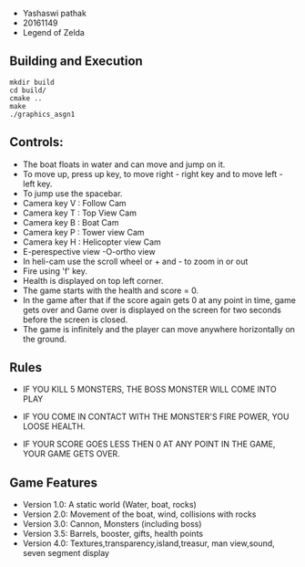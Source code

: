* Yashaswi pathak
* 20161149
* Legend of Zelda

## Building and Execution
```
mkdir build
cd build/
cmake ..
make
./graphics_asgn1
```


## Controls:
- The boat floats in water and can move and jump on it.
- To move up, press up key, to move right - right key and to move left - left key.
- To jump use the spacebar.
- Camera key V : Follow Cam
-  Camera key T : Top View Cam
-  Camera key B : Boat Cam
-  Camera key P : Tower view Cam
-  Camera key H : Helicopter view Cam
- E-perespective view
-O-ortho view	
- In heli-cam use the scroll wheel or + and - to zoom in or out
- Fire using 'f' key.
- Health is displayed on top left corner.
- The game starts with the health and score = 0.
- In the game after that if the score again gets 0 at any point in time, game gets over and Game over is displayed on the screen for two seconds before the screen is closed.
- The game is infinitely and the player can move anywhere horizontally on the ground.

## Rules

- IF YOU KILL 5 MONSTERS, THE BOSS MONSTER WILL COME INTO PLAY

- IF YOU COME IN CONTACT WITH THE MONSTER'S FIRE POWER, YOU LOOSE HEALTH.

- IF YOUR SCORE GOES LESS THEN 0 AT ANY POINT IN THE GAME, YOUR GAME GETS OVER.


## Game Features
- Version 1.0: A static world (Water, boat, rocks)
- Version 2.0: Movement of the boat, wind, collisions with rocks
- Version 3.0: Cannon, Monsters (including boss)
- Version 3.5: Barrels, booster, gifts, health points
- Version 4.0: Textures,transparency,island,treasur, man view,sound, seven segment display
